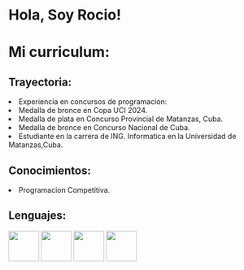 <!DOCTYPE html>
<html >
<head>
    <h1>Hola, Soy Rocio!</h1>
</head>
<body>
    <h1>Mi curriculum:</h1>
    <h2>Trayectoria:</h2>
    <op>
        <li>Experiencia en concursos de programacion:
        <li>Medalla de bronce en Copa UCI 2024.</li>
        <li>Medalla de plata en Concurso Provincial de Matanzas, Cuba.</li>
        <li>Medalla de bronce en Concurso Nacional de Cuba.</li>
        <li>Estudiante en la carrera de ING. Informatica en la Universidad de Matanzas,Cuba.</li>
    </op>
    <h2>Conocimientos:</h2>
    <op>
        <li>Programacion Competitiva.</li>
    </op>
    <h2>Lenguajes:</h2>
    <img src ="https://logodix.com/logo/1137946.png" width="60" height="60">
    <img src="https://cdn-icons-png.flaticon.com/512/919/919854.png" width="60" height="60"> 
    <img src="https://th.bing.com/th/id/R.7494e83354e2662240d06630cc31f08d?rik=9tIRLZpYS9oTfQ&pid=ImgRaw&r=0" width ="60" height="60">
    <img src="https://th.bing.com/th/id/R.31039a53ab57f00b4eff33fb7bcfa2e8?rik=UIZQaEGUtXYHEA&pid=ImgRaw&r=0" widht="60" height="60"/> 
   
    
</body>
</html>
